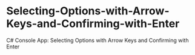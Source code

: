 # Selecting-Options-with-Arrow-Keys-and-Confirming-with-Enter
C# Console App: Selecting Options with Arrow Keys and Confirming with Enter
